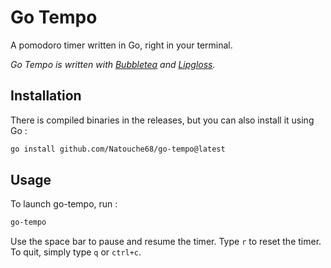 # Go Tempo

A pomodoro timer written in Go, right in your terminal.

_Go Tempo is written with [Bubbletea](https://github.com/charmbracelet/bubbletea) and [Lipgloss](https://github.com/charmbracelet/lipgloss)._

## Installation

There is compiled binaries in the releases, but you can also install it using Go :

```sh
go install github.com/Natouche68/go-tempo@latest
```

## Usage

To launch go-tempo, run :

```sh
go-tempo
```

Use the space bar to pause and resume the timer. Type `r` to reset the timer. To quit, simply type `q` or `ctrl+c`.
